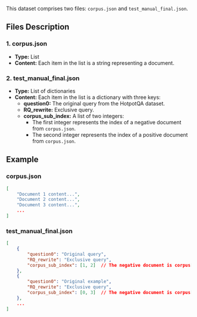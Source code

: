 This dataset comprises two files: `corpus.json` and `test_manual_final.json`.

## Files Description

### 1. corpus.json

- **Type:** List
- **Content:** Each item in the list is a string representing a document.

### 2. test_manual_final.json

- **Type:** List of dictionaries
- **Content:** Each item in the list is a dictionary with three keys:
  - **question0:** The original query from the HotpotQA dataset.
  - **RQ_rewrite:** Exclusive query.
  - **corpus_sub_index:** A list of two integers:
    - The first integer represents the index of a negative document from `corpus.json`.
    - The second integer represents the index of a positive document from `corpus.json`.

## Example

### corpus.json
```json
[
    "Document 1 content...",
    "Document 2 content...",
    "Document 3 content...",
    ...
]
```

### test_manual_final.json
```json
[
    {
        "question0": "Original query",
        "RQ_rewrite": "Exclusive query",
        "corpus_sub_index": [1, 2]  // The negative document is corpus[1] and the positive document is corpus[2]
    },
    {
        "question0": "Original example",
        "RQ_rewrite": "Exclusive query",
        "corpus_sub_index": [0, 3]  // The negative document is corpus[0] and the positive document is corpus[3]
    },
    ...
]
```